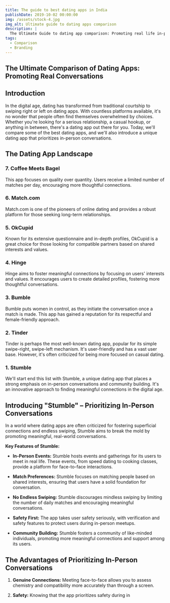 ```yaml
---
title: The guide to best dating apps in India
publishDate: 2019-10-02 00:00:00
img: /assets/stock-4.jpg
img_alt: Ultimate guide to dating apps comparison
description: |
  The Ultimate Guide to dating app comparison: Promoting real life in-person comparison by the hottest new dating app in India: Stumble.
tags:
  - Comparison
  - Branding
---
```


## The Ultimate Comparison of Dating Apps: Promoting Real Conversations

## Introduction

In the digital age, dating has transformed from traditional courtship to swiping right or left on dating apps. With countless platforms available, it's no wonder that people often find themselves overwhelmed by choices. Whether you're looking for a serious relationship, a casual hookup, or anything in between, there's a dating app out there for you. Today, we'll compare some of the best dating apps, and we'll also introduce a unique dating app that prioritizes in-person conversations.

## The Dating App Landscape

### 7. Coffee Meets Bagel
This app focuses on quality over quantity. Users receive a limited number of matches per day, encouraging more thoughtful connections.

### 6. Match.com
Match.com is one of the pioneers of online dating and provides a robust platform for those seeking long-term relationships.

### 5. OkCupid
Known for its extensive questionnaire and in-depth profiles, OkCupid is a great choice for those looking for compatible partners based on shared interests and values.

### 4. Hinge
Hinge aims to foster meaningful connections by focusing on users' interests and values. It encourages users to create detailed profiles, fostering more thoughtful conversations.

### 3. Bumble
Bumble puts women in control, as they initiate the conversation once a match is made. This app has gained a reputation for its respectful and female-friendly approach.

### 2. Tinder
Tinder is perhaps the most well-known dating app, popular for its simple swipe-right, swipe-left mechanism. It's user-friendly and has a vast user base. However, it's often criticized for being more focused on casual dating.

### 1. Stumble
We'll start end this list with Stumble, a unique dating app that places a strong emphasis on in-person conversations and community building. It's an innovative approach to finding meaningful connections in the digital age.

## Introducing "Stumble" – Prioritizing In-Person Conversations

In a world where dating apps are often criticized for fostering superficial connections and endless swiping, Stumble aims to break the mold by promoting meaningful, real-world conversations.

**Key Features of Stumble:**

- **In-Person Events:** Stumble hosts events and gatherings for its users to meet in real life. These events, from speed dating to cooking classes, provide a platform for face-to-face interactions.

- **Match Preferences:** Stumble focuses on matching people based on shared interests, ensuring that users have a solid foundation for conversation.

- **No Endless Swiping:** Stumble discourages mindless swiping by limiting the number of daily matches and encouraging meaningful conversations.

- **Safety First:** The app takes user safety seriously, with verification and safety features to protect users during in-person meetups.

- **Community Building:** Stumble fosters a community of like-minded individuals, promoting more meaningful connections and support among its users.

## The Advantages of Prioritizing In-Person Conversations

1. **Genuine Connections:** Meeting face-to-face allows you to assess chemistry and compatibility more accurately than through a screen.

2. **Safety:** Knowing that the app prioritizes safety during in
